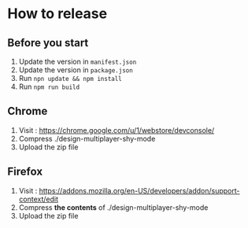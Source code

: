 # How to release

## Before you start

1. Update the version in `manifest.json`
2. Update the version in `package.json`
3. Run `npn update && npm install`
4. Run `npm run build`

## Chrome

1. Visit : https://chrome.google.com/u/1/webstore/devconsole/
2. Compress ./design-multiplayer-shy-mode
3. Upload the zip file

## Firefox

1. Visit : https://addons.mozilla.org/en-US/developers/addon/support-context/edit
2. Compress **the contents** of ./design-multiplayer-shy-mode
3. Upload the zip file
